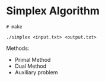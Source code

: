 # Simplex Algorithm

`# make`

`./simplex <input.txt> <output.txt>`

Methods:
- Primal Method
- Dual Method
- Auxiliary problem 
